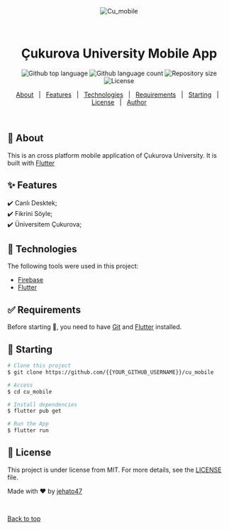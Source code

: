 <div align="center" id="top"> 
  <img src="./.github/app.gif" alt="Cu_mobile" />

  &#xa0;

  <!-- <a href="https://cu_mobile.netlify.app">Demo</a> -->
</div>

<h1 align="center">Çukurova University Mobile App</h1>

<p align="center">
  <img alt="Github top language" src="https://img.shields.io/github/languages/top/{{YOUR_GITHUB_USERNAME}}/cu_mobile?color=56BEB8">

  <img alt="Github language count" src="https://img.shields.io/github/languages/count/{{YOUR_GITHUB_USERNAME}}/cu_mobile?color=56BEB8">

  <img alt="Repository size" src="https://img.shields.io/github/repo-size/{{YOUR_GITHUB_USERNAME}}/cu_mobile?color=56BEB8">

  <img alt="License" src="https://img.shields.io/github/license/{{YOUR_GITHUB_USERNAME}}/cu_mobile?color=56BEB8">

  <!-- <img alt="Github issues" src="https://img.shields.io/github/issues/{{YOUR_GITHUB_USERNAME}}/cu_mobile?color=56BEB8" /> -->

  <!-- <img alt="Github forks" src="https://img.shields.io/github/forks/{{YOUR_GITHUB_USERNAME}}/cu_mobile?color=56BEB8" /> -->

  <!-- <img alt="Github stars" src="https://img.shields.io/github/stars/{{YOUR_GITHUB_USERNAME}}/cu_mobile?color=56BEB8" /> -->
</p>

<!-- Status -->

<!-- <h4 align="center"> 
	🚧  Cu_mobile 🚀 Under construction...  🚧
</h4> 

<hr> -->

<p align="center">
  <a href="#dart-about">About</a> &#xa0; | &#xa0; 
  <a href="#sparkles-features">Features</a> &#xa0; | &#xa0;
  <a href="#rocket-technologies">Technologies</a> &#xa0; | &#xa0;
  <a href="#white_check_mark-requirements">Requirements</a> &#xa0; | &#xa0;
  <a href="#checkered_flag-starting">Starting</a> &#xa0; | &#xa0;
  <a href="#memo-license">License</a> &#xa0; | &#xa0;
  <a href="https://github.com/{{YOUR_GITHUB_USERNAME}}" target="_blank">Author</a>
</p>

<br>

## :dart: About ##

This is an cross platform mobile application of Çukurova University. It is built with [Flutter](https://flutter.dev/) 

## :sparkles: Features ##

:heavy_check_mark: Canlı Desktek;\
:heavy_check_mark: Fikrini Söyle;\
:heavy_check_mark: Üniversitem Çukurova;

## :rocket: Technologies ##

The following tools were used in this project:

- [Firebase](https://firebase.flutter.dev/)
- [Flutter](https://flutter.dev/)

## :white_check_mark: Requirements ##

Before starting :checkered_flag:, you need to have [Git](https://git-scm.com) and [Flutter](https://flutter.dev/) installed.

## :checkered_flag: Starting ##

```bash
# Clone this project
$ git clone https://github.com/{{YOUR_GITHUB_USERNAME}}/cu_mobile

# Access
$ cd cu_mobile

# Install dependencies
$ flutter pub get

# Run the App
$ flutter run

```

## :memo: License ##

This project is under license from MIT. For more details, see the [LICENSE](LICENSE.md) file.


Made with :heart: by <a href="https://github.com/jehato47" target="_blank">jehato47</a>

&#xa0;

<a href="#top">Back to top</a>
